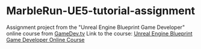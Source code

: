 # MarbleRun-UE5-tutorial-assignment
Assignment project from the "Unreal Engine Blueprint Game Developer" online course from [GameDev.tv](https://www.gamedev.tv/)
Link to the course: [Unreal Engine Blueprint Game Developer Online Course](https://www.gamedev.tv/p/unreal-blueprint/)
